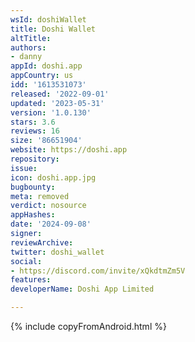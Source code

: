 ```yaml
---
wsId: doshiWallet
title: Doshi Wallet
altTitle: 
authors:
- danny
appId: doshi.app
appCountry: us
idd: '1613531073'
released: '2022-09-01'
updated: '2023-05-31'
version: '1.0.130'
stars: 3.6
reviews: 16
size: '86651904'
website: https://doshi.app
repository: 
issue: 
icon: doshi.app.jpg
bugbounty: 
meta: removed
verdict: nosource
appHashes: 
date: '2024-09-08'
signer: 
reviewArchive: 
twitter: doshi_wallet
social:
- https://discord.com/invite/xQkdtmZm5V
features: 
developerName: Doshi App Limited

---
```


{% include copyFromAndroid.html %}
